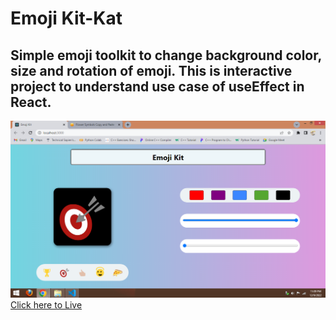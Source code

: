 # Emoji Kit-Kat

## Simple emoji toolkit to change background color, size and rotation of emoji. This is interactive project to understand use case of useEffect in React.

![Live Preview](./Screenshot/screenshot.png)
[Click here to Live](https://emoji-kit-k.netlify.app/)